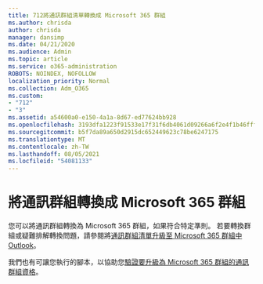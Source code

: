 ```yaml
---
title: 712將通訊群組清單轉換成 Microsoft 365 群組
ms.author: chrisda
author: chrisda
manager: dansimp
ms.date: 04/21/2020
ms.audience: Admin
ms.topic: article
ms.service: o365-administration
ROBOTS: NOINDEX, NOFOLLOW
localization_priority: Normal
ms.collection: Adm_O365
ms.custom:
- "712"
- "3"
ms.assetid: a54600a0-e150-4a1a-8d67-ed77624bb928
ms.openlocfilehash: 3193dfa1223f91533e17f31f6db4061d09266a6f2e4f1b46fffc40f8fb50fda1
ms.sourcegitcommit: b5f7da89a650d2915dc652449623c78be6247175
ms.translationtype: MT
ms.contentlocale: zh-TW
ms.lasthandoff: 08/05/2021
ms.locfileid: "54081133"
---
```

# <a name="convert-a-distribution-group-to-a-microsoft-365-group"></a>將通訊群組轉換成 Microsoft 365 群組

您可以將通訊群組轉換為 Microsoft 365 群組，如果符合特定準則。 若要轉換群組或疑難排解轉換問題，請參閱將[通訊群組清單升級至 Microsoft 365 群組中 Outlook](https://docs.microsoft.com/microsoft-365/admin/manage/upgrade-distribution-lists)。

我們也有可讓您執行的腳本，以協助您[驗證要升級為 Microsoft 365 群組的通訊群組資格](https://aka.ms/DLToM365Group)。